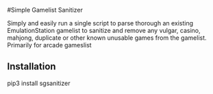 #Simple Gamelist Sanitizer

Simply and easily run a single script to parse thorough an existing EmulationStation
gamelist to sanitize and remove any vulgar, casino, mahjong, duplicate or other known unusable games from the gamelist.
 Primarily for arcade gameslist
 
## Installation
pip3 install sgsanitizer